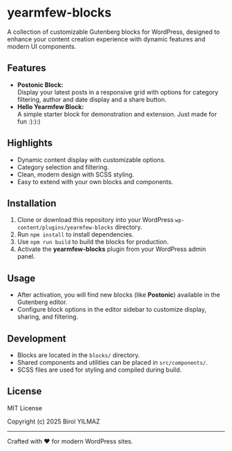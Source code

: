 # yearmfew-blocks

A collection of customizable Gutenberg blocks for WordPress, designed to enhance your content creation experience with dynamic features and modern UI components.

## Features

- **Postonic Block:**  
  Display your latest posts in a responsive grid with options for category filtering, author and date display and a share button.
- **Hello Yearmfew Block:**  
  A simple starter block for demonstration and extension.
  Just made for fun :):):)

## Highlights

- Dynamic content display with customizable options.
- Category selection and filtering.
- Clean, modern design with SCSS styling.
- Easy to extend with your own blocks and components.

## Installation

1. Clone or download this repository into your WordPress `wp-content/plugins/yearmfew-blocks` directory.
2. Run `npm install` to install dependencies.
3. Use `npm run build` to build the blocks for production.
4. Activate the **yearmfew-blocks** plugin from your WordPress admin panel.

## Usage

- After activation, you will find new blocks (like **Postonic**) available in the Gutenberg editor.
- Configure block options in the editor sidebar to customize display, sharing, and filtering.

## Development

- Blocks are located in the `blocks/` directory.
- Shared components and utilities can be placed in `src/components/`.
- SCSS files are used for styling and compiled during build.

## License

MIT License

Copyright (c) 2025 Birol YILMAZ

---

Crafted with ❤️ for modern WordPress sites.
